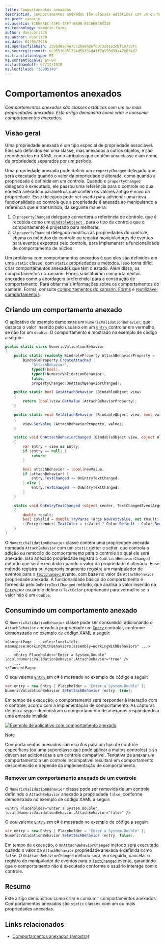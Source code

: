 ```yaml
---
title: Comportamentos anexados
description: Comportamentos anexados são classes estáticas com um ou mais propriedades anexadas. Este artigo demonstra como criar e consumir comportamentos anexados.
ms.prod: xamarin
ms.assetid: ECEE6AEC-44FA-4AF7-BAD0-88C6EE48422E
ms.technology: xamarin-forms
author: davidbritch
ms.author: dabritch
ms.date: 04/06/2016
ms.openlocfilehash: 2c9bd9ad4e7572b9eae6f0073da8a2c8f1e7c9fc
ms.sourcegitcommit: 6e955f6851794d58334d41f7a550d93a47e834d2
ms.translationtype: MT
ms.contentlocale: pt-BR
ms.lasthandoff: 07/12/2018
ms.locfileid: "38995340"
---
```

# <a name="attached-behaviors"></a>Comportamentos anexados

_Comportamentos anexados são classes estáticas com um ou mais propriedades anexadas. Este artigo demonstra como criar e consumir comportamentos anexados._

## <a name="overview"></a>Visão geral

Uma propriedade anexada é um tipo especial de propriedade associável. Eles são definidos em uma classe, mas anexados a outros objetos, e são reconhecidos no XAML como atributos que contêm uma classe e um nome de propriedade separados por um período.

Uma propriedade anexada pode definir um `propertyChanged` delegado que será executado quando o valor da propriedade é alterada, como quando a propriedade é definida em um controle. Quando o `propertyChanged` delegado é executado, ele passou uma referência para o controle no qual ele está anexado e parâmetros que contêm os valores antigo e novo da propriedade. Esse delegado pode ser usado para adicionar uma nova funcionalidade ao controle que a propriedade é anexada ao manipulando a referência que é transmitida, da seguinte maneira:

1. O `propertyChanged` delegado converterá a referência de controle, que é recebida como um [ `BindableObject` ](xref:Xamarin.Forms.BindableObject), para o tipo de controle que o comportamento é projetado para melhorar.
1. O `propertyChanged` delegado modifica as propriedades do controle, chama os métodos do controle ou registra manipuladores de eventos para eventos expostos pelo controle, para implementar a funcionalidade de comportamento de núcleo.

Um problema com comportamentos anexados é que eles são definidos em uma `static` classe, com `static` propriedades e métodos. Isso torna difícil criar comportamentos anexados que têm o estado. Além disso, os comportamentos do xamarin. Forms substituíram comportamentos anexados como a abordagem preferencial para a construção de comportamento. Para obter mais informações sobre os comportamentos do xamarin. Forms, consulte [comportamentos do xamarin. Forms](~/xamarin-forms/app-fundamentals/behaviors/creating.md) e [reutilizável comportamentos](~/xamarin-forms/app-fundamentals/behaviors/reusable/index.md).

## <a name="creating-an-attached-behavior"></a>Criando um comportamento anexado

O aplicativo de exemplo demonstra um `NumericValidationBehavior`, que destaca o valor inserido pelo usuário em um [ `Entry` ](xref:Xamarin.Forms.Entry) controlar em vermelho, se não for um `double`. O comportamento é mostrado no exemplo de código a seguir:

```csharp
public static class NumericValidationBehavior
{
    public static readonly BindableProperty AttachBehaviorProperty =
        BindableProperty.CreateAttached (
            "AttachBehavior",
            typeof(bool),
            typeof(NumericValidationBehavior),
            false,
            propertyChanged:OnAttachBehaviorChanged);

    public static bool GetAttachBehavior (BindableObject view)
    {
        return (bool)view.GetValue (AttachBehaviorProperty);
    }

    public static void SetAttachBehavior (BindableObject view, bool value)
    {
        view.SetValue (AttachBehaviorProperty, value);
    }

    static void OnAttachBehaviorChanged (BindableObject view, object oldValue, object newValue)
    {
        var entry = view as Entry;
        if (entry == null) {
            return;
        }

        bool attachBehavior = (bool)newValue;
        if (attachBehavior) {
            entry.TextChanged += OnEntryTextChanged;
        } else {
            entry.TextChanged -= OnEntryTextChanged;
        }
    }

    static void OnEntryTextChanged (object sender, TextChangedEventArgs args)
    {
        double result;
        bool isValid = double.TryParse (args.NewTextValue, out result);
        ((Entry)sender).TextColor = isValid ? Color.Default : Color.Red;
    }
}
```

O `NumericValidationBehavior` classe contém uma propriedade anexada nomeada `AttachBehavior` com um `static` getter e setter, que controla a adição ou remoção do comportamento para o controle ao qual ele será anexado. Isso anexado propriedade registra o `OnAttachBehaviorChanged` método que será executado quando o valor da propriedade é alterado. Esse método registra ou desprovisionamento registra um manipulador de eventos para o [ `TextChanged` ](xref:Xamarin.Forms.Entry.TextChanged) evento, com base no valor da `AttachBehavior` propriedade anexada. A funcionalidade básica do comportamento é fornecida pelo `OnEntryTextChanged` método, que analisa o valor inserido na [ `Entry` ](xref:Xamarin.Forms.Entry) por usuário e define o `TextColor` propriedade para vermelho se o valor não é um `double`.

## <a name="consuming-an-attached-behavior"></a>Consumindo um comportamento anexado

O `NumericValidationBehavior` classe pode ser consumido, adicionando o `AttachBehavior` anexado à propriedade um [ `Entry` ](xref:Xamarin.Forms.Entry) controlar, conforme demonstrado no exemplo de código XAML a seguir:

```xaml
<ContentPage ... xmlns:local="clr-namespace:WorkingWithBehaviors;assembly=WorkingWithBehaviors" ...>
    ...
    <Entry Placeholder="Enter a System.Double" local:NumericValidationBehavior.AttachBehavior="true" />
    ...
</ContentPage>
```

O equivalente [ `Entry` ](xref:Xamarin.Forms.Entry) em c# é mostrado no exemplo de código a seguir:

```csharp
var entry = new Entry { Placeholder = "Enter a System.Double" };
NumericValidationBehavior.SetAttachBehavior (entry, true);
```

Em tempo de execução, o comportamento será responder à interação com o controle, acordo com a implementação de comportamento. As capturas de tela a seguir demonstram o comportamento de anexados respondendo a uma entrada inválida:

[![](attached-images/screenshots-sml.png "Exemplo de aplicativo com comportamento anexado")](attached-images/screenshots.png#lightbox "exemplo de aplicativo com comportamento anexado")

> [!NOTE]
> Comportamentos anexados são escritos para um tipo de controle específicos (ou uma superclasse que pode aplicar a muitos controles) e só devem ser adicionadas a um controle compatível. Tentativa de anexar um comportamento a um controle incompatível resultará em comportamento desconhecido e depende da implementação de comportamento.

### <a name="removing-an-attached-behavior-from-a-control"></a>Remover um comportamento anexado de um controle

O `NumericValidationBehavior` classe pode ser removida de um controle definindo o `AttachBehavior` anexado à propriedade `false`, conforme demonstrado no exemplo de código XAML a seguir:

```xaml
<Entry Placeholder="Enter a System.Double" local:NumericValidationBehavior.AttachBehavior="false" />
```

O equivalente [ `Entry` ](xref:Xamarin.Forms.Entry) em c# é mostrado no exemplo de código a seguir:

```csharp
var entry = new Entry { Placeholder = "Enter a System.Double" };
NumericValidationBehavior.SetAttachBehavior (entry, false);
```

Em tempo de execução, o `OnAttachBehaviorChanged` método será executado quando o valor da `AttachBehavior` propriedade anexada é definida como `false`. O `OnAttachBehaviorChanged` método será, em seguida, cancelar o registro do manipulador de eventos para o [ `TextChanged` ](xref:Xamarin.Forms.Entry.TextChanged) evento, garantindo que o comportamento não é executado conforme o usuário interage com o controle.

## <a name="summary"></a>Resumo

Este artigo demonstrou como criar e consumir comportamentos anexados. Comportamentos anexados são `static` classes com um ou mais propriedades anexadas.


## <a name="related-links"></a>Links relacionados

- [Comportamentos anexados (amostra)](https://developer.xamarin.com/samples/xamarin-forms/behaviors/attachednumericvalidationbehavior/)
